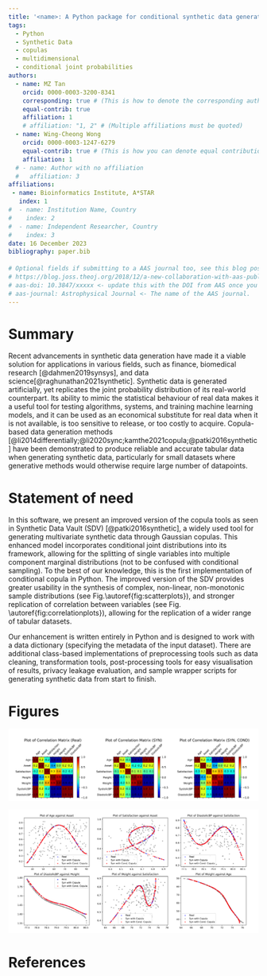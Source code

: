 ```yaml
---
title: '<name>: A Python package for conditional synthetic data generation using Copulas'
tags:
  - Python
  - Synthetic Data
  - copulas
  - multidimensional
  - conditional joint probabilities
authors:
  - name: MZ Tan
    orcid: 0000-0003-3200-8341
    corresponding: true # (This is how to denote the corresponding author)
    equal-contrib: true
    affiliation: 1
    # affiliation: "1, 2" # (Multiple affiliations must be quoted)
  - name: Wing-Cheong Wong
    orcid: 0000-0003-1247-6279
    equal-contrib: true # (This is how you can denote equal contributions between multiple authors)
    affiliation: 1
  # - name: Author with no affiliation
  #   affiliation: 3
affiliations:
 - name: Bioinformatics Institute, A*STAR
   index: 1
#  - name: Institution Name, Country
#    index: 2
#  - name: Independent Researcher, Country
#    index: 3
date: 16 December 2023
bibliography: paper.bib

# Optional fields if submitting to a AAS journal too, see this blog post:
# https://blog.joss.theoj.org/2018/12/a-new-collaboration-with-aas-publishing
# aas-doi: 10.3847/xxxxx <- update this with the DOI from AAS once you know it.
# aas-journal: Astrophysical Journal <- The name of the AAS journal.
---
```


# Summary

<!-- The forces on stars, galaxies, and dark matter under external gravitational
fields lead to the dynamical evolution of structures in the universe. The orbits
of these bodies are therefore key to understanding the formation, history, and
future state of galaxies. The field of "galactic dynamics," which aims to model
the gravitating components of galaxies to study their structure and evolution,
is now well-established, commonly taught, and frequently used in astronomy.
Aside from toy problems and demonstrations, the majority of problems require
efficient numerical tools, many of which require the same base code (e.g., for
performing numerical orbit integration). -->
Recent advancements in synthetic data generation have made it a viable solution for applications in various fields, such as finance, biomedical research [@dahmen2019synsys], and data science[@raghunathan2021synthetic]. Synthetic data is generated artificially, yet replicates the joint probability distribution of its real-world counterpart. Its ability to mimic the statistical behaviour of real data makes it a useful tool for testing algorithms, systems, and training machine learning models, and it can be used as an economical substitute for real data when it is not available, is too sensitive to release, or too costly to acquire. Copula-based data generation methods [@li2014differentially;@li2020sync;kamthe2021copula;@patki2016synthetic] have been demonstrated to produce reliable and accurate tabular data when generating synthetic data, particularly for small datasets where generative methods would otherwise require large number of datapoints.

# Statement of need

In this software, we present an improved version of the copula tools as seen in Synthetic Data Vault (SDV) [@patki2016synthetic], a widely used tool for generating multivariate synthetic data through Gaussian copulas. This enhanced model incorporates conditional joint distributions into its framework, allowing for the splitting of single variables into multiple component marginal distributions (not to be confused with conditional sampling). To the best of our knowledge, this is the first implementation of conditional copula in Python. The improved version of the SDV provides greater usability in the synthesis of complex, non-linear, non-monotonic sample distributions (see Fig.\autoref{fig:scatterplots}), and stronger replication of correlation between variables (see Fig. \autoref{fig:correlationplots}), allowing for the replication of a wider range of tabular datasets.

Our enhancement is written entirely in Python and is designed to work with a data dictionary (specifying the metadata of the input dataset). There are additional class-based implementations of preprocessing tools such as data cleaning, transformation tools, post-processing tools for easy visualisation of results, privacy leakage evaluation, and sample wrapper scripts for generating synthetic data from start to finish.


<!-- `Gala` is an Astropy-affiliated Python package for galactic dynamics. Python
enables wrapping low-level languages (e.g., C) for speed without losing
flexibility or ease-of-use in the user-interface. The API for `Gala` was
designed to provide a class-based and user-friendly interface to fast (C or
Cython-optimized) implementations of common operations such as gravitational
potential and force evaluation, orbit integration, dynamical transformations,
and chaos indicators for nonlinear dynamics. `Gala` also relies heavily on and
interfaces well with the implementations of physical units and astronomical
coordinate systems in the `Astropy` package [@astropy] (`astropy.units` and
`astropy.coordinates`).

`Gala` was designed to be used by both astronomical researchers and by
students in courses on gravitational dynamics or astronomy. It has already been
used in a number of scientific publications [@Pearson:2017] and has also been
used in graduate courses on Galactic dynamics to, e.g., provide interactive
visualizations of textbook material [@Binney:2008]. The combination of speed,
design, and support for Astropy functionality in `Gala` will enable exciting
scientific explorations of forthcoming data releases from the *Gaia* mission
[@gaia] by students and experts alike. -->

<!-- # Mathematics

Single dollars ($) are required for inline mathematics e.g. $f(x) = e^{\pi/x}$

Double dollars make self-standing equations:

$$\Theta(x) = \left\{\begin{array}{l}
0\textrm{ if } x < 0\cr
1\textrm{ else}
\end{array}\right.$$

You can also use plain \LaTeX for equations
\begin{equation}\label{eq:fourier}
\hat f(\omega) = \int_{-\infty}^{\infty} f(x) e^{i\omega x} dx
\end{equation}
and refer to \autoref{eq:fourier} from text. -->

<!-- # Citations

Citations to entries in paper.bib should be in
[rMarkdown](http://rmarkdown.rstudio.com/authoring_bibliographies_and_citations.html)
format.

If you want to cite a software repository URL (e.g. something on GitHub without a preferred
citation) then you can do it with the example BibTeX entry below for @fidgit.

For a quick reference, the following citation commands can be used:
- `@author:2001`  ->  "Author et al. (2001)"
- `[@author:2001]` -> "(Author et al., 2001)"
- `[@author1:2001; @author2:2001]` -> "(Author1 et al., 2001; Author2 et al., 2002)" -->

# Figures

![Figure showing correlation plots of a simulated multivariate dataset, containing non-trivial, non-linear and non-monotonic relationships. The left plot shows the original Pearson correlation between variables, while the middle and right plots show the correlation for synthetic data generated using standard copula and conditional copula respectively. \label{fig:correlationplots}](docs/assets/img/tabulaCopula_example_socialdata_correlation_matrix_three.svg)

![Figure showing superimposed scatterplots of the same simulated multivariate dataset, containing non-trivial, non-linear and non-monotonic relationships. The training, synthetic (standard copula), synthetic (conditional copula) data points are in blue, grey, and red respectively. \label{fig:scatterplots}](docs/assets/img/tabulaCopula_example_socialdata_scatterplot_lowsampling_six.svg)

<!-- ![Fig. 1](docs/assets/img/tabulaCopula_example_socialdata_scatterplot_lowsampling.png)\label{fig:correlationplots}

![Fig. 1: Figure showing simulated plots of generated synthetic data over the original data, using standard copulas. []{label="fig:example"}](docs/assets/img/tabulaCopula_example_socialdata_scatterplot_lowsampling.png)

and referenced from text using \autoref{fig:example}. -->

<!-- Figure sizes can be customized by adding an optional second parameter:
![Caption for example figure.](docs/assets/img/tabulaCopula_example_socialdata_conditional_scatterplot_lowsampling.png){ width=20% } -->

<!-- # Acknowledgements -->

<!-- We acknowledge contributions from Brigitta Sipocz, Syrtis Major, and Semyeong
Oh, and support from Kathryn Johnston during the genesis of this project. -->

# References
